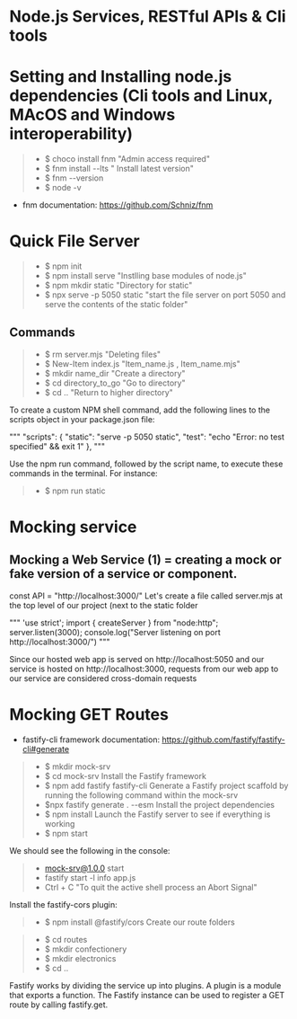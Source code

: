 # Node.js Services, RESTful APIs & Cli tools

# Setting and Installing node.js dependencies (Cli tools and Linux, MAcOS and Windows interoperability)

> - $ choco install fnm "Admin access required"
> - $ fnm install --lts " Install latest version"
> - $ fnm --version
> - $ node -v
* fnm documentation: https://github.com/Schniz/fnm  

# Quick File Server
> - $ npm init
> - $ npm install serve "Instlling base modules of node.js"
> - $ npm mkdir static "Directory for static"
> - $ npx serve -p 5050 static "start the file server on port 5050 and serve the contents of the static folder"

## Commands

> - $ rm server.mjs "Deleting files"
> - $ New-Item index.js "Item_name.js , Item_name.mjs"
> - $ mkdir name_dir "Create a directory"
> - $ cd directory_to_go "Go to directory"
> - $ cd .. "Return to higher directory"

To create a custom NPM shell command, add the following lines to the scripts object in your package.json file:

"""
"scripts": {
    "static": "serve -p 5050 static",
    "test": "echo \"Error: no test specified\" && exit 1"
  },
"""

Use the npm run command, followed by the script name, to execute these commands in the terminal. For instance:
> - $ npm run static


# Mocking service
## Mocking a Web Service (1) = creating a mock or fake version of a service or component.
const API = "http://localhost:3000/"
Let's create a file called server.mjs at the top level of our project (next to the static folder

"""
'use strict';
import { createServer } from "node:http";
server.listen(3000);
console.log("Server listening on port http://localhost:3000/")
"""

Since our hosted web app is served on http://localhost:5050 and our service is hosted on http://localhost:3000, requests from our web app to our service are considered cross-domain requests

# Mocking GET Routes

* fastify-cli framework documentation: https://github.com/fastify/fastify-cli#generate

> - $ mkdir mock-srv
> - $ cd mock-srv
Install the Fastify framework
> - $ npm add fastify fastify-cli
Generate a Fastify project scaffold by running the following command within the mock-srv
> - $npx fastify generate . --esm
Install the project dependencies
> - $ npm install
Launch the Fastify server to see if everything is working
> - $ npm start

We should see the following in the console:
> - mock-srv@1.0.0 start
> - fastify start -l info app.js
> - Ctrl + C "To quit the active shell process an Abort Signal"

Install the fastify-cors plugin:
> - $ npm install @fastify/cors
Create our route folders

> - $ cd routes
> - $ mkdir confectionery
> - $ mkdir electronics
> - $ cd ..

Fastify works by dividing the service up into plugins. A plugin is a module that exports a function.
The Fastify instance can be used to register a GET route by calling fastify.get. 
